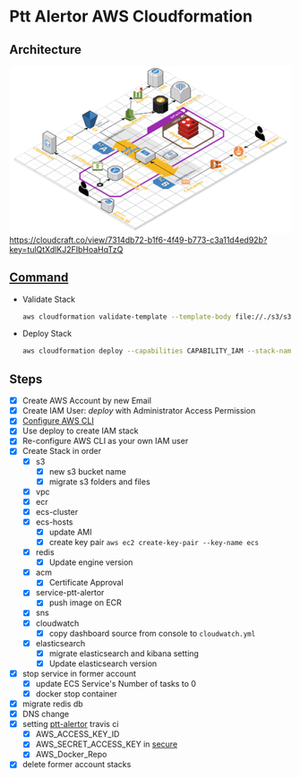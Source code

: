 # Ptt Alertor AWS Cloudformation

## Architecture

![architecture](ptt_alertor_architecture.png)
<https://cloudcraft.co/view/7314db72-b1f6-4f49-b773-c3a11d4ed92b?key=tulQtXdlKJ2FIbHoaHqTzQ>

## [Command](http://docs.aws.amazon.com/cli/latest/reference/cloudformation/index.html#cli-aws-cloudformation)

* Validate Stack

  ```bash
  aws cloudformation validate-template --template-body file://./s3/s3.yaml
  ```

* Deploy Stack

  ```bash
  aws cloudformation deploy --capabilities CAPABILITY_IAM --stack-name S3 --template-file s3/s3.yaml
  ```

## Steps

* [x] Create AWS Account by new Email
* [x] Create IAM User: *deploy* with Administrator Access Permission
* [x] [Configure AWS CLI](https://docs.aws.amazon.com/en_us/cli/latest/userguide/cli-chap-getting-started.html)
* [x] Use deploy to create IAM stack
* [x] Re-configure AWS CLI as your own IAM user
* [x] Create Stack in order
  * [x] s3
    * [x] new s3 bucket name
    * [x] migrate s3 folders and files
  * [x] vpc
  * [x] ecr
  * [x] ecs-cluster
  * [x] ecs-hosts
    * [x] update AMI
    * [x] create key pair `aws ec2 create-key-pair --key-name ecs`
  * [x] redis
    * [x] Update engine version
  * [x] acm
    * [x] Certificate Approval
  * [x] service-ptt-alertor
    * [x] push image on ECR
  * [x] sns
  * [x] cloudwatch
    * [x] copy dashboard source from console to `cloudwatch.yml`
  * [x] elasticsearch
    * [x] migrate elasticsearch and kibana setting
    * [x] Update elasticsearch version
* [x] stop service in former account
  * [x] update ECS Service's Number of tasks to 0
  * [x] docker stop container
* [x] migrate redis db
* [x] DNS change
* [x] setting [ptt-alertor](https://github.com/meifamily/ptt-alertor) travis ci
  * [x] AWS_ACCESS_KEY_ID
  * [x] AWS_SECRET_ACCESS_KEY in [secure](https://docs.travis-ci.com/user/environment-variables/#encrypting-environment-variables)
  * [x] AWS_Docker_Repo
* [x] delete former account stacks